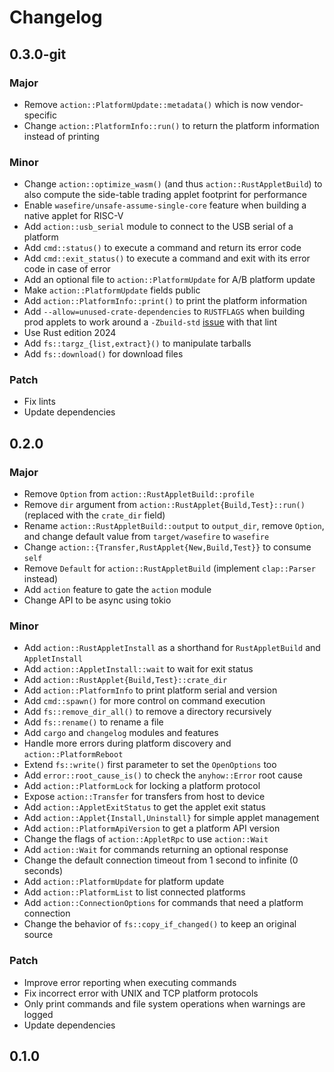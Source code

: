 # Changelog

## 0.3.0-git

### Major

- Remove `action::PlatformUpdate::metadata()` which is now vendor-specific
- Change `action::PlatformInfo::run()` to return the platform information instead of printing

### Minor

- Change `action::optimize_wasm()` (and thus `action::RustAppletBuild`) to also compute the
  side-table trading applet footprint for performance
- Enable `wasefire/unsafe-assume-single-core` feature when building a native applet for RISC-V
- Add `action::usb_serial` module to connect to the USB serial of a platform
- Add `cmd::status()` to execute a command and return its error code
- Add `cmd::exit_status()` to execute a command and exit with its error code in case of error
- Add an optional file to `action::PlatformUpdate` for A/B platform update
- Make `action::PlatformUpdate` fields public
- Add `action::PlatformInfo::print()` to print the platform information
- Add `--allow=unused-crate-dependencies` to `RUSTFLAGS` when building prod applets to work around a
  `-Zbuild-std` [issue](https://github.com/rust-lang/rust/issues/122105) with that lint
- Use Rust edition 2024
- Add `fs::targz_{list,extract}()` to manipulate tarballs
- Add `fs::download()` for download files

### Patch

- Fix lints
- Update dependencies

## 0.2.0

### Major

- Remove `Option` from `action::RustAppletBuild::profile`
- Remove `dir` argument from `action::RustApplet{Build,Test}::run()` (replaced with the `crate_dir`
  field)
- Rename `action::RustAppletBuild::output` to `output_dir`, remove `Option`, and change default
  value from `target/wasefire` to `wasefire`
- Change `action::{Transfer,RustApplet{New,Build,Test}}` to consume `self`
- Remove `Default` for `action::RustAppletBuild` (implement `clap::Parser` instead)
- Add `action` feature to gate the `action` module
- Change API to be async using tokio

### Minor

- Add `action::RustAppletInstall` as a shorthand for `RustAppletBuild` and `AppletInstall`
- Add `action::AppletInstall::wait` to wait for exit status
- Add `action::RustApplet{Build,Test}::crate_dir`
- Add `action::PlatformInfo` to print platform serial and version
- Add `cmd::spawn()` for more control on command execution
- Add `fs::remove_dir_all()` to remove a directory recursively
- Add `fs::rename()` to rename a file
- Add `cargo` and `changelog` modules and features
- Handle more errors during platform discovery and `action::PlatformReboot`
- Extend `fs::write()` first parameter to set the `OpenOptions` too
- Add `error::root_cause_is()` to check the `anyhow::Error` root cause
- Add `action::PlatformLock` for locking a platform protocol
- Expose `action::Transfer` for transfers from host to device
- Add `action::AppletExitStatus` to get the applet exit status
- Add `action::Applet{Install,Uninstall}` for simple applet management
- Add `action::PlatformApiVersion` to get a platform API version
- Change the flags of `action::AppletRpc` to use `action::Wait`
- Add `action::Wait` for commands returning an optional response
- Change the default connection timeout from 1 second to infinite (0 seconds)
- Add `action::PlatformUpdate` for platform update
- Add `action::PlatformList` to list connected platforms
- Add `action::ConnectionOptions` for commands that need a platform connection
- Change the behavior of `fs::copy_if_changed()` to keep an original source

### Patch

- Improve error reporting when executing commands
- Fix incorrect error with UNIX and TCP platform protocols
- Only print commands and file system operations when warnings are logged
- Update dependencies

## 0.1.0

<!-- Increment to skip CHANGELOG.md test: 11 -->
